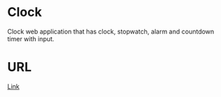 # Clock
Clock web application that has clock, stopwatch, alarm and countdown timer with input.
# URL
[Link](https://darkhanb04.github.io/clock/)
